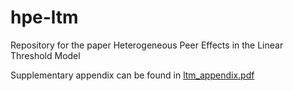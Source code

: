 # hpe-ltm
Repository for the paper Heterogeneous Peer Effects in the Linear Threshold Model

Supplementary appendix can be found in [ltm_appendix.pdf](https://github.com/edgeslab/hpe-ltm/blob/main/ltm_appendix.pdf)
